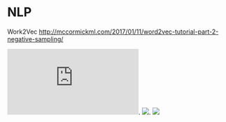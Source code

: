 # NLP


Work2Vec http://mccormickml.com/2017/01/11/word2vec-tutorial-part-2-negative-sampling/

![](http://latex.codecogs.com/gif.latex?). 
![](http://latex.codecogs.com/gif.latex?Precision=\\frac{TP}{TP+FP}). 
![](http://latex.codecogs.com/gif.latex?Recall=\\frac{TP}{TP+FN})

